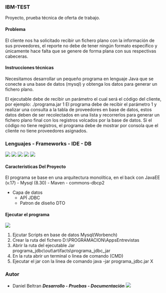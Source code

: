 ### IBM-TEST

Proyecto, prueba técnica de oferta de trabajo.

#### Problema

El cliente nos ha solicitado recibir un fichero plano con la información de sus proveedores, el reporte no debe de tener ningún formato especifico y únicamente hace falta que se genere de forma plana con sus respectivas cabeceras.

#### Instrucciones técnicas

Necesitamos desarrollar un pequeño programa en lenguaje Java que se conecte a una base de datos (mysql) y obtenga los datos para generar un fichero plano. 
 
El ejecutable debe de recibir un parámetro el cual será el código del cliente, por ejemplo: ./programa.jar 1
El programa debe de recibir el parámetro 1 y realizar una consulta a la tabla de proveedores en base de datos, estos datos deben de ser recolectados en una lista y recorrerlos para generar un fichero plano final con los registros volcados por la base de datos.
Si el código no tiene registros, el programa debe de mostrar por consola que el cliente no tiene proveedores asignados.

### Lenguajes - Frameworks - IDE - DB
![](https://img.shields.io/badge/IntelliJ_IDEA-000000.svg?style=for-the-badge&logo=intellij-idea&logoColor=white) ![](https://img.shields.io/badge/MySQL-005C84?style=for-the-badge&logo=mysql&logoColor=white) ![](https://img.shields.io/badge/Java-ED8B00?style=for-the-badge&logo=java&logoColor=white) ![](https://img.shields.io/badge/Visual_Studio_Code-0078D4?style=for-the-badge&logo=visual%20studio%20code&logoColor=white) ![](https://img.shields.io/badge/GitHub-100000?style=for-the-badge&logo=github&logoColor=white)

#### Caracteristicas Del Proyecto
El programa se base en una arquitectura monolítica, en el back con JavaEE (v.17) - Mysql (8.30) - Maven - commons-dbcp2

+ Capa de datos
    + APÍ JDBC
	+ Patron de diseño DTO

#### Ejecutar el programa    
![](https://hits.seeyoufarm.com/api/count/incr/badge.svg?url=https%3A%2F%2Fgithub.com%2F{username}1212%2Fhit-counter!)

1. Ejcutar Scripts en base de datos Mysql(Worbench)
2. Crear la ruta del fichero D:\PROGRAMACION\AppsEntrevistas
3. Abrir la ruta del ejecutable Jar programa_jdbc\out\artifacts\programa_jdbc_jar
4. En la ruta abrir un terminal o linea de comando (CMD)
5. Ejecutar el jar con la linea de comando java -jar programa_jdbc.jar X

### Autor

* Daniel Beltran  ***Desarrollo - Pruebas - Documentación***
![](https://img.shields.io/github/stars/GenserBeltran?style=social)
